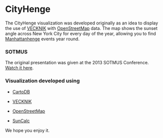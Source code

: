 # CityHenge 

The CityHenge visualization was developed originally as an idea to display the use of [VECKNIK](https://github.com/Vizzuality/VECNIK) with [OpenStreetMap](http://openstreetmaps.org) data. The map shows the sunset angle across New York City for every day of the year, allowing you to find [Manhattanhenge](https://en.wikipedia.org/wiki/Manhattanhenge) events year round.

### SOTMUS

The original presentation was given at the 2013 SOTMUS Conference. [Watch it here](vimeopro.com/openstreetmapus/state-of-the-map-us-2013/video/68096664).

### Visualization developed using 

 - [CartoDB](http://cartodb.com)

 - [VECKNIK](https://github.com/Vizzuality/VECNIK)

 - [OpenStreetMap](http://openstreetmaps.org)

 - [SunCalc](https://github.com/mourner/suncalc)

We hope you enjoy it.